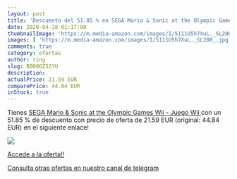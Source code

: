```yaml
---
layout: post
title: 'Descuento del 51.85 % en SEGA Mario & Sonic at the Olympic Games '
date: 2020-04-18 01:17:08
thumbnailImage: 'https://m.media-amazon.com/images/I/5111U5h7XuL._SL200_.jpg'
images: [ 'https://m.media-amazon.com/images/I/5111U5h7XuL._SL200_.jpg' ]
comments: true
category: ofertas
author: ring
slug: B000OZ52YU
description:
actualPrice: 21.59 EUR
comparePrice: 44.84 EUR
inStock: true
---
```


Tienes [SEGA Mario & Sonic at the Olympic Games  Wii - Juego  Wii ](https://www.amazon.com/dp/B000OZ52YU/?tag=redken08-20) con un 51.85 % de descuento con precio de oferta de 21.59 EUR (original: 44.84 EUR) en el siguiente enlace!

[![](https://m.media-amazon.com/images/I/5111U5h7XuL._SL200_.jpg)](https://www.amazon.com/dp/B000OZ52YU/?tag=redken08-20)

[Accede a la oferta!!](https://www.amazon.com/dp/B000OZ52YU/?tag=redken08-20)

[Consulta otras ofertas en nuestro canal de telegram](https://t.me/s/ofertas25)
